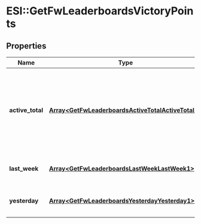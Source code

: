 # ESI::GetFwLeaderboardsVictoryPoints

## Properties
Name | Type | Description | Notes
------------ | ------------- | ------------- | -------------
**active_total** | [**Array&lt;GetFwLeaderboardsActiveTotalActiveTotal1&gt;**](GetFwLeaderboardsActiveTotalActiveTotal1.md) | Top 4 ranking of factions active in faction warfare by total victory points. A faction is considered \&quot;active\&quot; if they have participated in faction warfare in the past 14 days | 
**last_week** | [**Array&lt;GetFwLeaderboardsLastWeekLastWeek1&gt;**](GetFwLeaderboardsLastWeekLastWeek1.md) | Top 4 ranking of factions by victory points in the past week | 
**yesterday** | [**Array&lt;GetFwLeaderboardsYesterdayYesterday1&gt;**](GetFwLeaderboardsYesterdayYesterday1.md) | Top 4 ranking of factions by victory points in the past day | 


